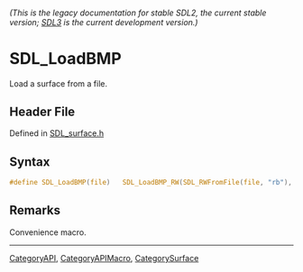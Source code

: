 ###### (This is the legacy documentation for stable SDL2, the current stable version; [SDL3](https://wiki.libsdl.org/SDL3/) is the current development version.)
# SDL_LoadBMP

Load a surface from a file.

## Header File

Defined in [SDL_surface.h](https://github.com/libsdl-org/SDL/blob/SDL2/include/SDL_surface.h)

## Syntax

```c
#define SDL_LoadBMP(file)   SDL_LoadBMP_RW(SDL_RWFromFile(file, "rb"), 1)
```

## Remarks

Convenience macro.

----
[CategoryAPI](CategoryAPI), [CategoryAPIMacro](CategoryAPIMacro), [CategorySurface](CategorySurface)

